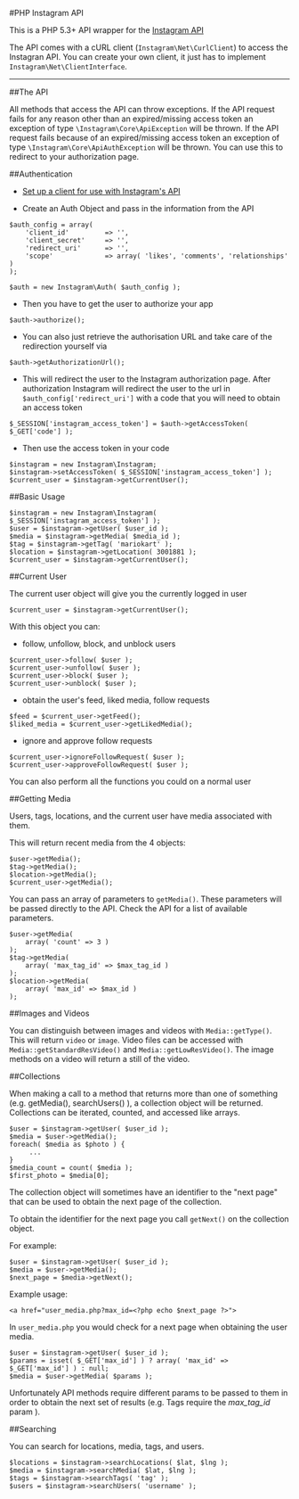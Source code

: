 #PHP Instagram API

This is a PHP 5.3+ API wrapper for the [Instagram API](http://instagram.com/developer/)

The API comes with a cURL client (`Instagram\Net\CurlClient`) to access the Instagran API.  You can create your own client, it just has to implement `Instagram\Net\ClientInterface`.

---

##The API

All methods that access the API can throw exceptions. If the API request fails for any reason other than an expired/missing access token an exception of type `\Instagram\Core\ApiException` will be thrown.  If the API request fails because of an expired/missing access token an exception of type `\Instagram\Core\ApiAuthException` will be thrown. You can use this to redirect to your authorization page.

##Authentication

- [Set up a client for use with Instagram's API](http://instagr.am/developer/clients/manage/)

- Create an Auth Object and pass in the information from the API

<b></b>

    $auth_config = array(
        'client_id'         => '',
        'client_secret'     => '',
        'redirect_uri'      => '',
        'scope'             => array( 'likes', 'comments', 'relationships' )
    );

    $auth = new Instagram\Auth( $auth_config );

- Then you have to get the user to authorize your app 

<b></b>

    $auth->authorize();

- You can also just retrieve the authorisation URL and take care of the redirection yourself via

<b></b>

    $auth->getAuthorizationUrl();
    

- This will redirect the user to the Instagram authorization page. After authorization Instagram will redirect the user to the url in `$auth_config['redirect_uri']` with a code that you will need to obtain an access token


<b></b>

    $_SESSION['instagram_access_token'] = $auth->getAccessToken( $_GET['code'] );

- Then use the access token in your code

<b></b>

    $instagram = new Instagram\Instagram;
    $instagram->setAccessToken( $_SESSION['instagram_access_token'] );
    $current_user = $instagram->getCurrentUser();

##Basic Usage

    $instagram = new Instagram\Instagram( $_SESSION['instagram_access_token'] );
    $user = $instagram->getUser( $user_id );
    $media = $instagram->getMedia( $media_id );
    $tag = $instagram->getTag( 'mariokart' );
    $location = $instagram->getLocation( 3001881 );
    $current_user = $instagram->getCurrentUser();

##Current User

The current user object will give you the currently logged in user

    $current_user = $instagram->getCurrentUser();

With this object you can:

- follow, unfollow, block, and unblock users

<b></b>

    $current_user->follow( $user );
    $current_user->unfollow( $user );
    $current_user->block( $user );
    $current_user->unblock( $user );

- obtain the user's feed, liked media, follow requests

<b></b>

    $feed = $current_user->getFeed();
    $liked_media = $current_user->getLikedMedia();


- ignore and approve follow requests

<b></b>

    $current_user->ignoreFollowRequest( $user );
    $current_user->approveFollowRequest( $user );

You can also perform all the functions you could on a normal user

##Getting Media

Users, tags, locations, and the current user have media associated with them.

This will return recent media from the 4 objects:

    $user->getMedia();
    $tag->getMedia();
    $location->getMedia();
    $current_user->getMedia();

You can pass an array of parameters to `getMedia()`. These parameters will be passed directly to the API.  Check the API for a list of available parameters.

    $user->getMedia(
        array( 'count' => 3 )
    );
    $tag->getMedia(
        array( 'max_tag_id' => $max_tag_id )
    );
    $location->getMedia(
        array( 'max_id' => $max_id )
    );

##Images and Videos

You can distinguish between images and videos with `Media::getType()`. This will return `video` or `image`. Video files can be accessed with `Media::getStandardResVideo()` and `Media::getLowResVideo()`. The image methods on a video will return a still of the video.

##Collections

When making a call to a method that returns more than one of something (e.g. getMedia(), searchUsers() ), a collection object will be returned.  Collections can be iterated, counted, and accessed like arrays.

    $user = $instagram->getUser( $user_id );
    $media = $user->getMedia();
    foreach( $media as $photo ) {
         ...
    }
    $media_count = count( $media );
    $first_photo = $media[0];


The collection object will sometimes have an identifier to the "next page" that can be used to obtain the next page of the collection.

To obtain the identifier for the next page you call `getNext()` on the collection object.

For example:

    $user = $instagram->getUser( $user_id );
    $media = $user->getMedia();
    $next_page = $media->getNext();

Example usage:

    <a href="user_media.php?max_id=<?php echo $next_page ?>">

In `user_media.php` you would check for a next page when obtaining the user media.

    $user = $instagram->getUser( $user_id );
    $params = isset( $_GET['max_id'] ) ? array( 'max_id' => $_GET['max_id'] ) : null;
    $media = $user->getMedia( $params );

Unfortunately API methods require different params to be passed to them in order to obtain the next set of results (e.g. Tags require the *max_tag_id* param ).


##Searching

You can search for locations, media, tags, and users.

    $locations = $instagram->searchLocations( $lat, $lng );
    $media = $instagram->searchMedia( $lat, $lng );
    $tags = $instagram->searchTags( 'tag' );
    $users = $instagram->searchUsers( 'username' );
